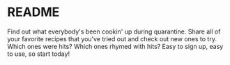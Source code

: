 # README

Find out what everybody's been cookin' up during quarantine. Share all of your favorite recipes that you've tried out and check out new ones to try. Which ones were hits? Which ones rhymed with hits? Easy to sign up, easy to use, so start today!